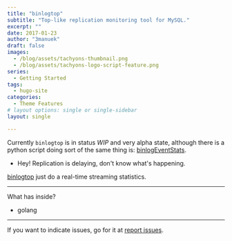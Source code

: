 ```yaml
---
title: "binlogtop"
subtitle: "Top-like replication monitoring tool for MySQL."
excerpt: ""
date: 2017-01-23
author: "3manuek"
draft: false
images:
  - /blog/assets/tachyons-thumbnail.png
  - /blog/assets/tachyons-logo-script-feature.png
series:
  - Getting Started
tags:
  - hugo-site
categories:
  - Theme Features
# layout options: single or single-sidebar
layout: single

---
```


Currently `binlogtop` is in status *WIP* and very alpha state, although there is a python
script doing sort of the same thing is: [binlogEventStats](https://github.com/3manuek/binlogEventStats).



- Hey! Replication is delaying, don't know what's happening.

[binlogtop](https://github.com/3manuek/binlogTop) just do a real-time streaming statistics.


---

What has inside?

- golang

---

If you want to indicate issues, go for it at [report issues](https://github.com/3manuek/binlogTop/issues).
